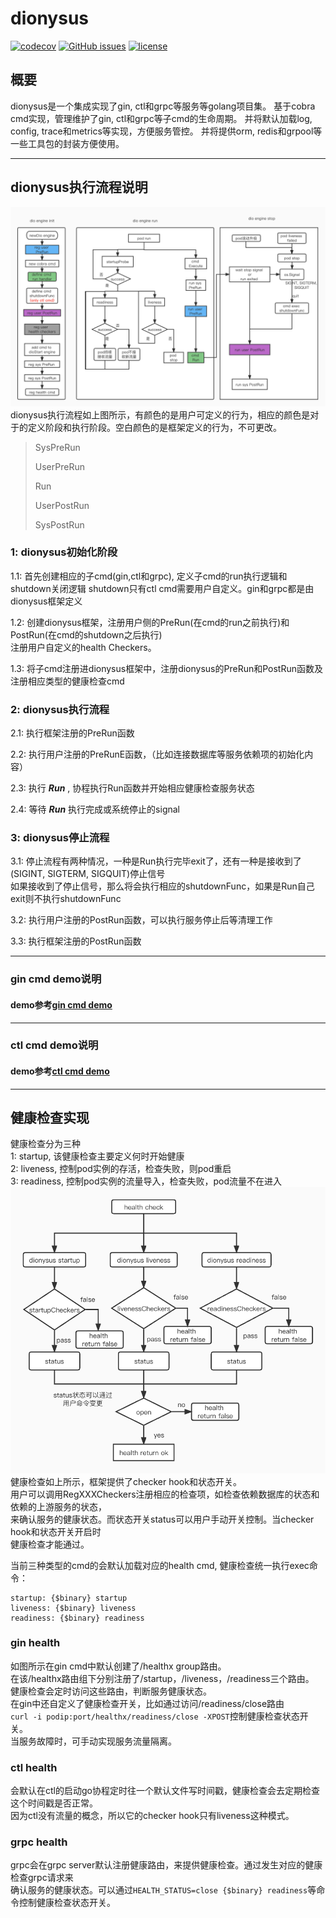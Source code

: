 # dionysus

[![codecov](https://codecov.io/gh/gowins/dionysus/branch/master/graph/badge.svg)](https://codecov.io/gh/gowins/dionysus)
[![GitHub issues](https://img.shields.io/github/issues/talkgo/night.svg?label=Issue&style=flat-square)](https://github.com/gowins/dionysus/issues)
[![license](https://img.shields.io/github/license/talkgo/night.svg?style=flat-square)](https://github.com/gowins/dionysus/blob/master/LICENSE)

## 概要
dionysus是一个集成实现了gin, ctl和grpc等服务等golang项目集。
基于cobra cmd实现，管理维护了gin, ctl和grpc等子cmd的生命周期。
并将默认加载log, config, trace和metrics等实现，方便服务管控。
并将提供orm, redis和grpool等一些工具包的封装方便使用。

----
## dionysus执行流程说明
![dionysuslife](image/dionysuslife.jpg)
dionysus执行流程如上图所示，有颜色的是用户可定义的行为，相应的颜色是对于的定义阶段和执行阶段。空白颜色的是框架定义的行为，不可更改。

> SysPreRun
> 
> UserPreRun
> 
> Run
> 
> UserPostRun
> 
> SysPostRun

### 1: dionysus初始化阶段  

1.1: 首先创建相应的子cmd(gin,ctl和grpc), 定义子cmd的run执行逻辑和shutdown关闭逻辑
shutdown只有ctl cmd需要用户自定义。gin和grpc都是由dionysus框架定义

1.2: 创建dionysus框架，注册用户侧的PreRun(在cmd的run之前执行)和PostRun(在cmd的shutdown之后执行)  
注册用户自定义的health Checkers。

1.3: 将子cmd注册进dionysus框架中，注册dionysus的PreRun和PostRun函数及注册相应类型的健康检查cmd  


### 2: dionysus执行流程  

2.1: 执行框架注册的PreRun函数  

2.2: 执行用户注册的PreRunE函数，（比如连接数据库等服务依赖项的初始化内容）  

2.3: 执行 ___Run___ , 协程执行Run函数并开始相应健康检查服务状态  

2.4: 等待 ___Run___ 执行完成或系统停止的signal  

### 3: dionysus停止流程  

3.1: 停止流程有两种情况，一种是Run执行完毕exit了，还有一种是接收到了(SIGINT, SIGTERM, SIGQUIT)停止信号  
如果接收到了停止信号，那么将会执行相应的shutdownFunc，如果是Run自己exit则不执行shutdownFunc  

3.2: 执行用户注册的PostRun函数，可以执行服务停止后等清理工作  

3.3: 执行框架注册的PostRun函数  

----

### gin cmd demo说明
#### demo参考[gin cmd demo](example/ginx/demo.go)

----

### ctl cmd demo说明
#### demo参考[ctl cmd demo](example/ctl/demo.go) 

----

## 健康检查实现
健康检查分为三种  
1: startup, 该健康检查主要定义何时开始健康  
2: liveness, 控制pod实例的存活，检查失败，则pod重启  
3: readiness, 控制pod实例的流量导入，检查失败，pod流量不在进入  
![healthcheck](image/healthcheck.jpg)健康检查如上所示，框架提供了checker hook和状态开关。  
用户可以调用RegXXXCheckers注册相应的检查项，如检查依赖数据库的状态和依赖的上游服务的状态，  
来确认服务的健康状态。而状态开关status可以用户手动开关控制。当checker hook和状态开关开启时  
健康检查才能通过。

当前三种类型的cmd的会默认加载对应的health cmd, 健康检查统一执行exec命令：
```
startup: {$binary} startup
liveness: {$binary} liveness
readiness: {$binary} readiness
```

### gin health
如图所示在gin cmd中默认创建了/healthx group路由。  
在该/healthx路由组下分别注册了/startup，/liveness，/readiness三个路由。  
健康检查会定时访问这些路由，判断服务健康状态。  
在gin中还自定义了健康检查开关，比如通过访问/readiness/close路由  
```curl -i podip:port/healthx/readiness/close -XPOST```控制健康检查状态开关。  
当服务故障时，可手动实现服务流量隔离。  

### ctl health
会默认在ctl的启动go协程定时往一个默认文件写时间戳，健康检查会去定期检查这个时间戳是否正常。  
因为ctl没有流量的概念，所以它的checker hook只有liveness这种模式。  

### grpc health
grpc会在grpc server默认注册健康路由，来提供健康检查。通过发生对应的健康检查grpc请求来  
确认服务的健康状态。可以通过```HEALTH_STATUS=close {$binary} readiness```等命令控制健康检查状态开关。  

